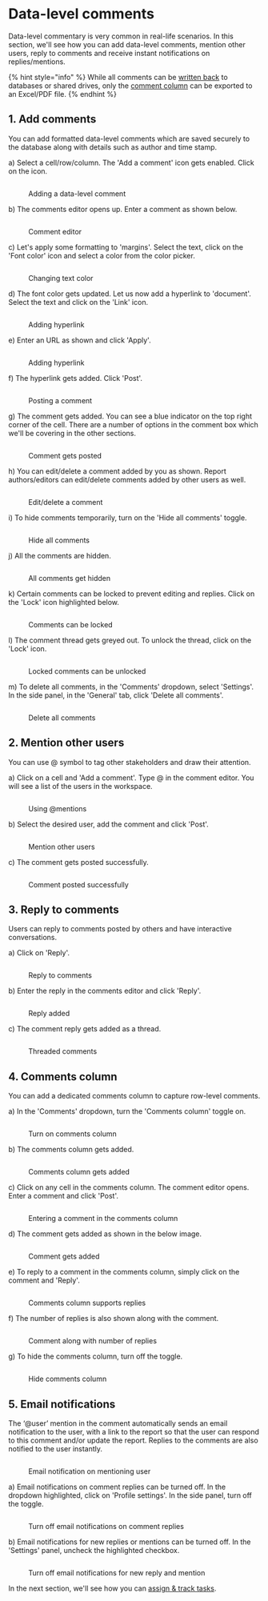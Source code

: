 # Data-level comments

Data-level commentary is very common in real-life scenarios. In this section, we'll see how you can add data-level comments, mention other users, reply to comments and receive instant notifications on replies/mentions.

{% hint style="info" %}
While all comments can be [written back](../../9.-data-writeback.md) to databases or shared drives, only the [comment column](comments.md#4.-comments-column) can be exported to an Excel/PDF file.
{% endhint %}

## 1. Add comments

You can add formatted data-level comments which are saved securely to the database along with details such as author and time stamp.

a) Select a cell/row/column. The 'Add a comment' icon gets enabled. Click on the icon.

<figure><img src="../../../.gitbook/assets/8.2.7 data level comment.png" alt=""><figcaption><p>Adding a data-level comment</p></figcaption></figure>

b) The comments editor opens up. Enter a comment as shown below.

<figure><img src="../../../.gitbook/assets/8.2.8 data level comment.png" alt=""><figcaption><p>Comment editor</p></figcaption></figure>

c) Let's apply some formatting to 'margins'. Select the text, click on the 'Font color' icon and select a color from the color picker.

<figure><img src="../../../.gitbook/assets/8.2.9 comment formatting.png" alt=""><figcaption><p>Changing text color</p></figcaption></figure>

d) The font color gets updated. Let us now add a hyperlink to 'document'. Select the text and click on the 'Link' icon.

<figure><img src="../../../.gitbook/assets/8.2.10 add hyperlink.png" alt=""><figcaption><p>Adding hyperlink</p></figcaption></figure>

e) Enter an URL as shown and click 'Apply'.

<figure><img src="../../../.gitbook/assets/8.2.11 add hyperlink.png" alt=""><figcaption><p>Adding hyperlink</p></figcaption></figure>

f) The hyperlink gets added. Click 'Post'.

<figure><img src="../../../.gitbook/assets/8.2.12 data level comment.png" alt=""><figcaption><p>Posting a comment</p></figcaption></figure>

g) The comment gets added. You can see a blue indicator on the top right corner of the cell. There are a number of options in the comment box which we'll be covering in the other sections.

<figure><img src="../../../.gitbook/assets/8.2.13 data level comment.png" alt=""><figcaption><p>Comment gets posted</p></figcaption></figure>

h) You can edit/delete a comment added by you as shown. Report authors/editors can edit/delete comments added by other users as well.

<figure><img src="../../../.gitbook/assets/8.2.14 edit delete.png" alt=""><figcaption><p>Edit/delete a comment</p></figcaption></figure>

i) To hide comments temporarily, turn on the 'Hide all comments' toggle.&#x20;

<figure><img src="../../../.gitbook/assets/8.2.46 hide comments.png" alt=""><figcaption><p>Hide all comments</p></figcaption></figure>

j) All the comments are hidden.&#x20;

<figure><img src="../../../.gitbook/assets/8.2.47 hide comments.png" alt=""><figcaption><p>All comments get hidden</p></figcaption></figure>

k) Certain comments can be locked to prevent editing and replies. Click on the 'Lock' icon highlighted below.

<figure><img src="../../../.gitbook/assets/8.2.49 lock comments.png" alt=""><figcaption><p>Comments can be locked</p></figcaption></figure>

l) The comment thread gets greyed out. To unlock the thread, click on the 'Lock' icon.

<figure><img src="../../../.gitbook/assets/8.2.51 lock comments.png" alt=""><figcaption><p>Locked comments can be unlocked</p></figcaption></figure>

m) To delete all comments, in the 'Comments' dropdown, select 'Settings'. In the side panel, in the 'General' tab, click 'Delete all comments'.

<figure><img src="../../../.gitbook/assets/8.2.52 delete all comments.png" alt=""><figcaption><p>Delete all comments</p></figcaption></figure>

## 2. Mention other users

You can use @ symbol to tag other stakeholders and draw their attention​.

a) Click on a cell and 'Add a comment'. Type @ in the comment editor. You will see a list of the users in the workspace.&#x20;

<figure><img src="../../../.gitbook/assets/8.2.15 mention users.png" alt=""><figcaption><p>Using @mentions</p></figcaption></figure>

b) Select the desired user, add the comment and click 'Post'.

<figure><img src="../../../.gitbook/assets/8.2.16 mention users.png" alt=""><figcaption><p>Mention other users</p></figcaption></figure>

c) The comment gets posted successfully.

<figure><img src="../../../.gitbook/assets/8.2.17 mention users.png" alt=""><figcaption><p>Comment posted successfully</p></figcaption></figure>

## 3. Reply to comments

Users can reply to comments posted by others and have interactive conversations.​​

a) Click on 'Reply'.&#x20;

<figure><img src="../../../.gitbook/assets/8.2.18(2) reply.png" alt=""><figcaption><p>Reply to comments</p></figcaption></figure>

b) Enter the reply in the comments editor and click 'Reply'.

<figure><img src="../../../.gitbook/assets/8.2.20 reply.png" alt=""><figcaption><p>Reply added</p></figcaption></figure>

c) The comment reply gets added as a thread.

<figure><img src="../../../.gitbook/assets/8.2.21 reply.png" alt=""><figcaption><p>Threaded comments</p></figcaption></figure>



## 4. Comments column

You can add a dedicated comments column to capture row-level comments.

a) In the 'Comments' dropdown, turn the 'Comments column' toggle on.

<figure><img src="../../../.gitbook/assets/8.2.36 comments column.png" alt=""><figcaption><p>Turn on comments column</p></figcaption></figure>

b) The comments column gets added.&#x20;

<figure><img src="../../../.gitbook/assets/8.2.37 comments column (1).png" alt=""><figcaption><p>Comments column gets added</p></figcaption></figure>

c) Click on any cell in the comments column. The comment editor opens. Enter a comment and click 'Post'.

<figure><img src="../../../.gitbook/assets/8.2.38 comments column.png" alt=""><figcaption><p>Entering a comment in the comments column</p></figcaption></figure>

d) The comment gets added as shown in the below image.

<figure><img src="../../../.gitbook/assets/8.2.39 comments column.png" alt=""><figcaption><p>Comment gets added</p></figcaption></figure>

e) To reply to a comment in the comments column, simply click on the comment and 'Reply'.

<figure><img src="../../../.gitbook/assets/8.2.40 comments column.png" alt=""><figcaption><p>Comments column supports replies</p></figcaption></figure>

f) The number of replies is also shown along with the comment.

<figure><img src="../../../.gitbook/assets/8.2.41 comments column.png" alt=""><figcaption><p>Comment along with number of replies</p></figcaption></figure>

g) To hide the comments column, turn off the toggle.

<figure><img src="../../../.gitbook/assets/8.2.41(2) comments column.png" alt=""><figcaption><p>Hide comments column</p></figcaption></figure>

## 5. Email notifications

The ‘@user’ mention in the comment automatically sends an email notification to the user, with a link to the report so that the user can respond to this comment and/or update the report. Replies to the comments are also notified to the user instantly.

<figure><img src="../../../.gitbook/assets/8.2.42 notification.png" alt=""><figcaption><p>Email notification on mentioning user</p></figcaption></figure>

a) Email notifications on comment replies can be turned off. In the dropdown highlighted, click on 'Profile settings'. In the side panel, turn off the toggle.

<figure><img src="../../../.gitbook/assets/8.2.43 notification.png" alt=""><figcaption><p>Turn off email notifications on comment replies</p></figcaption></figure>

b) Email notifications for new replies or mentions can be turned off. In the 'Settings' panel, uncheck the highlighted checkbox.

<figure><img src="../../../.gitbook/assets/8.2.43(2) notification.png" alt=""><figcaption><p>Turn off email notifications for new reply and mention</p></figcaption></figure>

In the next section, we'll see how you can [assign & track tasks](comments-1.md).
